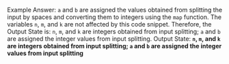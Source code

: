 Example Answer:
`a` and `b` are assigned the values obtained from splitting the input by spaces and converting them to integers using the `map` function. The variables `n`, `m`, and `k` are not affected by this code snippet. Therefore, the Output State is: `n`, `m`, and `k` are integers obtained from input splitting; `a` and `b` are assigned the integer values from input splitting.
Output State: **`n`, `m`, and `k` are integers obtained from input splitting; `a` and `b` are assigned the integer values from input splitting**
